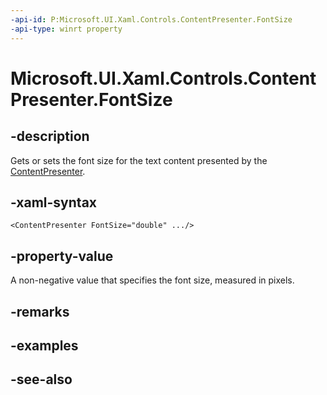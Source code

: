 ```yaml
---
-api-id: P:Microsoft.UI.Xaml.Controls.ContentPresenter.FontSize
-api-type: winrt property
---
```


<!-- Property syntax
public double FontSize { get;  set; }
-->

# Microsoft.UI.Xaml.Controls.ContentPresenter.FontSize

## -description
Gets or sets the font size for the text content presented by the [ContentPresenter](contentpresenter.md).

## -xaml-syntax
```xaml
<ContentPresenter FontSize="double" .../>
```


## -property-value
A non-negative value that specifies the font size, measured in pixels.

## -remarks

## -examples

## -see-also
